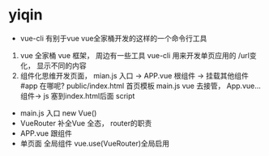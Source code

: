 # yiqin

- vue-cli 有别于vue
vue全家桶开发的这样的一个命令行工具
1. vue 全家桶   vue 框架， 周边有一些工具
    vue-cli  用来开发单页应用的
    /url变化， 显示不同的内容  
2. 组件化思维开发页面， 
    mian.js 入口 -> APP.vue  根组件 -> 挂载其他组件
    #app 在哪呢?
        public/index.html  首页模板
        main.js   vue   去接管，    App.vue...组件-> js
        塞到index.html后面  script

- main.js 入口  new Vue()
- VueRouter  补全Vue  全态， router的职责
- APP.vue  跟组件
- 单页面  <router-view/>  全局组件 vue.use(VueRouter)全局启用
